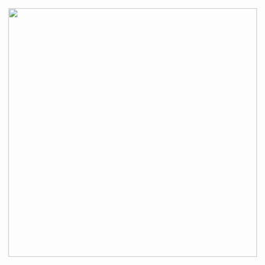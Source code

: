   <image src="https://github.com/Cuudemi/Articles-Today/blob/main/other documents/Articles%20Today%20App.png" width="500">
